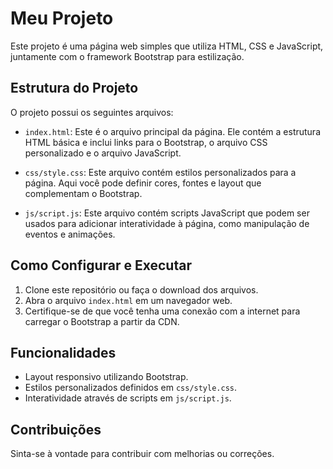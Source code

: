 # Meu Projeto

Este projeto é uma página web simples que utiliza HTML, CSS e JavaScript, juntamente com o framework Bootstrap para estilização.

## Estrutura do Projeto

O projeto possui os seguintes arquivos:

- `index.html`: Este é o arquivo principal da página. Ele contém a estrutura HTML básica e inclui links para o Bootstrap, o arquivo CSS personalizado e o arquivo JavaScript.
  
- `css/style.css`: Este arquivo contém estilos personalizados para a página. Aqui você pode definir cores, fontes e layout que complementam o Bootstrap.
  
- `js/script.js`: Este arquivo contém scripts JavaScript que podem ser usados para adicionar interatividade à página, como manipulação de eventos e animações.

## Como Configurar e Executar

1. Clone este repositório ou faça o download dos arquivos.
2. Abra o arquivo `index.html` em um navegador web.
3. Certifique-se de que você tenha uma conexão com a internet para carregar o Bootstrap a partir da CDN.

## Funcionalidades

- Layout responsivo utilizando Bootstrap.
- Estilos personalizados definidos em `css/style.css`.
- Interatividade através de scripts em `js/script.js`.

## Contribuições

Sinta-se à vontade para contribuir com melhorias ou correções.
